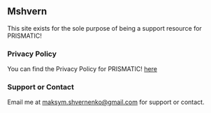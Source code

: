 ## Mshvern

This site exists for the sole purpose of being a support resource for PRISMATIC!

### Privacy Policy

You can find the Privacy Policy for PRISMATIC! [here](https://docs.google.com/document/u/1/d/e/2PACX-1vQwdfkEBEWAglAxWKX72H-pb-hdVHBpeepQ_mSb2Pz_Sio8U7Sb2jVBuFpDj_PzY-8Oc88wc3r4dXOl/pub)

### Support or Contact

Email me at maksym.shvernenko@gmail.com for support or contact.
